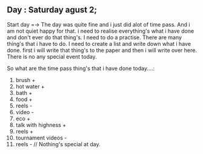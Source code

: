 ## Day : Saturday agust 2; 

Start day =-> The day was quite fine and i just did alot of time pass. And i am not quiet happy for that. 
i need to realise everything's what i have done and don't ever do that thing's. I need to do a practise. 
There are many thing's that i have to do. I need to create a list and write down what i have done. 
first i will write that thing's to the paper and then i will write over here. 
There is no any special event today. 

So what are the time pass thing's that i have done today....: 
1. brush +
2. hot water +
3. bath +
4. food + 
5. reels -
6. video -
7. eco +
8. talk with highness + 
9. reels +
10. tournament videos -
11. reels -
// Nothing's special at day. 